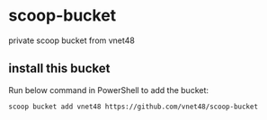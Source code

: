 # scoop-bucket
private scoop bucket from vnet48

## install this bucket
Run below command in PowerShell to add the bucket:

    scoop bucket add vnet48 https://github.com/vnet48/scoop-bucket
